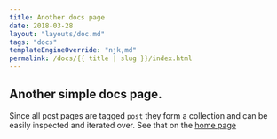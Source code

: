 ```yaml
---
title: Another docs page
date: 2018-03-28
layout: "layouts/doc.md"
tags: "docs"
templateEngineOverride: "njk,md"
permalink: /docs/{{ title | slug }}/index.html
---
```


## Another simple docs page.

Since all post pages are tagged `post` they form a collection and can be easily inspected and iterated over. See that on the [home page](/)



